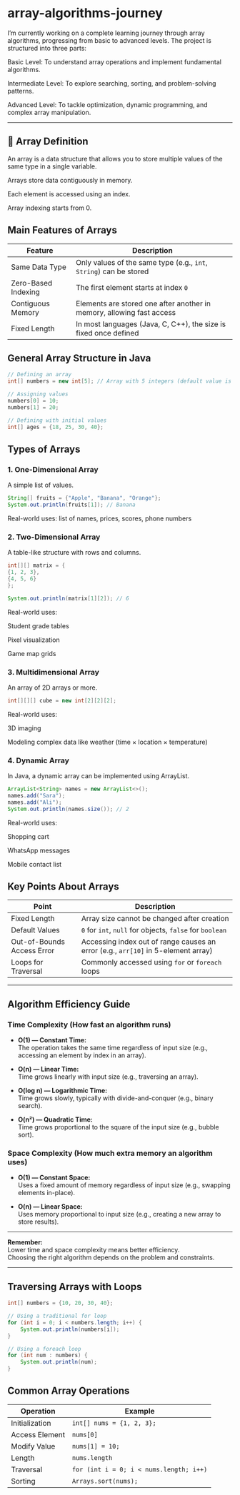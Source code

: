 # array-algorithms-journey

I’m currently working on a complete learning journey through array algorithms, progressing from basic to advanced levels.
The project is structured into three parts:

Basic Level: To understand array operations and implement fundamental algorithms.

Intermediate Level: To explore searching, sorting, and problem-solving patterns.

Advanced Level: To tackle optimization, dynamic programming, and complex array manipulation.

---

## 🔷 Array Definition
An array is a data structure that allows you to store multiple values of the same type in a single variable.

Arrays store data contiguously in memory.

Each element is accessed using an index.

Array indexing starts from 0.

##  Main Features of Arrays

| Feature              | Description                                                                 |
|----------------------|-----------------------------------------------------------------------------|
| Same Data Type       | Only values of the same type (e.g., `int`, `String`) can be stored          |
| Zero-Based Indexing  | The first element starts at index `0`                                       |
| Contiguous Memory    | Elements are stored one after another in memory, allowing fast access       |
| Fixed Length         | In most languages (Java, C, C++), the size is fixed once defined            |

##  General Array Structure in Java

```java
// Defining an array
int[] numbers = new int[5]; // Array with 5 integers (default value is 0)

// Assigning values
numbers[0] = 10;
numbers[1] = 20;

// Defining with initial values
int[] ages = {18, 25, 30, 40};
```
##  Types of Arrays

###  1. One-Dimensional Array
A simple list of values.

```java
String[] fruits = {"Apple", "Banana", "Orange"};
System.out.println(fruits[1]); // Banana
```
 Real-world uses: list of names, prices, scores, phone numbers

### 2. Two-Dimensional Array
A table-like structure with rows and columns.

```java
int[][] matrix = {
{1, 2, 3},
{4, 5, 6}
};

System.out.println(matrix[1][2]); // 6
```

 Real-world uses:

Student grade tables

Pixel visualization

Game map grids

### 3. Multidimensional Array
An array of 2D arrays or more.

```java
int[][][] cube = new int[2][2][2];
```

 Real-world uses:

3D imaging

Modeling complex data like weather (time × location × temperature)

### 4. Dynamic Array
In Java, a dynamic array can be implemented using ArrayList.

```java
ArrayList<String> names = new ArrayList<>();
names.add("Sara");
names.add("Ali");
System.out.println(names.size()); // 2
```

 Real-world uses:

Shopping cart

WhatsApp messages

Mobile contact list

##  Key Points About Arrays

| Point                      | Description                                                                 |
|---------------------------|-----------------------------------------------------------------------------|
| Fixed Length              | Array size cannot be changed after creation                                |
| Default Values            | `0` for `int`, `null` for objects, `false` for `boolean`                   |
| Out-of-Bounds Access Error| Accessing index out of range causes an error (e.g., `arr[10]` in 5-element array) |
| Loops for Traversal       | Commonly accessed using `for` or `foreach` loops                           |

---
## Algorithm Efficiency Guide

### Time Complexity (How fast an algorithm runs)

- **O(1) — Constant Time:**  
  The operation takes the same time regardless of input size (e.g., accessing an element by index in an array).

- **O(n) — Linear Time:**  
  Time grows linearly with input size (e.g., traversing an array).

- **O(log n) — Logarithmic Time:**  
  Time grows slowly, typically with divide-and-conquer (e.g., binary search).

- **O(n²) — Quadratic Time:**  
  Time grows proportional to the square of the input size (e.g., bubble sort).

###  Space Complexity (How much extra memory an algorithm uses)

- **O(1) — Constant Space:**  
  Uses a fixed amount of memory regardless of input size (e.g., swapping elements in-place).

- **O(n) — Linear Space:**  
  Uses memory proportional to input size (e.g., creating a new array to store results).

---

**Remember:**  
Lower time and space complexity means better efficiency.  
Choosing the right algorithm depends on the problem and constraints.

---

## Traversing Arrays with Loops

```java
int[] numbers = {10, 20, 30, 40};

// Using a traditional for loop
for (int i = 0; i < numbers.length; i++) {
    System.out.println(numbers[i]);
}

// Using a foreach loop
for (int num : numbers) {
    System.out.println(num);
}
```
## Common Array Operations

| Operation        | Example                                   |
|------------------|-------------------------------------------|
| Initialization   | `int[] nums = {1, 2, 3};`                 |
| Access Element   | `nums[0]`                                 |
| Modify Value     | `nums[1] = 10;`                           |
| Length           | `nums.length`                             |
| Traversal        | `for (int i = 0; i < nums.length; i++)`   |
| Sorting          | `Arrays.sort(nums);`                      |
